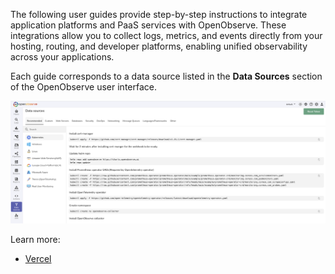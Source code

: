 The following user guides provide step-by-step instructions to integrate application platforms and PaaS services with OpenObserve. These integrations allow you to collect logs, metrics, and events directly from your hosting, routing, and developer platforms, enabling unified observability across your applications.

Each guide corresponds to a data source listed in the **Data Sources** section of the OpenObserve user interface.

![Data Sources](../../../docs/images/data-sources.png)

Learn more:

- [Vercel](vercel.md)
